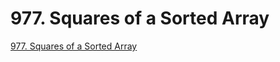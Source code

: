 # 977. Squares of a Sorted Array

[977. Squares of a Sorted Array](https://leetcode.com/problems/squares-of-a-sorted-array/description/)